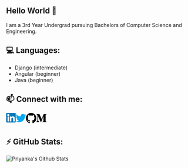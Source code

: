 ## Hello World :wave:

I am a 3rd Year Undergrad pursuing Bachelors of Computer Science and Engineering.

## 💻 Languages:
- Django (intermediate)
- Angular (beginner)
- Java (beginner)

## 📫 Connect with me:
[<img align="left" alt="priyanka | LinkedIn" width="26px" src="https://raw.githubusercontent.com/priyanka-ganesan/priyanka-ganesan/master/assets/linkedin.svg" />][linkedin]
[<img align="left" alt="priyanka | Twitter" width="28px" src="https://raw.githubusercontent.com/priyanka-ganesan/priyanka-ganesan/master/assets/twitter.svg" />][twitter]
[<img align="left" alt="priyanka | GitHub" width="28px" src="https://raw.githubusercontent.com/priyanka-ganesan/priyanka-ganesan/master/assets/github.svg" />][github]
[<img align="left" alt="priyanka | Medium" width="28px" src="https://raw.githubusercontent.com/priyanka-ganesan/priyanka-ganesan/master/assets/medium.svg" />][medium]

</br>
</br>

## ⚡ GitHub Stats:

<img align="left" alt="Priyanka's Github Stats" src="https://github-readme-stats.vercel.app/api?username=priyanka-ganesan&show_icons=true&hide_border=true&theme=dark" />

[linkedin]: https://www.linkedin.com/in/priyanka-ganesan-372393186/
[twitter]: https://twitter.com/pr1yankaGanesan
[github]: https://github.com/priyanka-ganesan
[medium]: https://medium.com/@priyanka.ganesan



<!--
**priyanka-ganesan/priyanka-ganesan** is a ✨ _special_ ✨ repository because its `README.md` (this file) appears on your GitHub profile.

Here are some ideas to get you started:

- 🔭 I’m currently working on ...
- 🌱 I’m currently learning ...
- 👯 I’m looking to collaborate on ...
- 🤔 I’m looking for help with ...
- 💬 Ask me about ...
- 📫 How to reach me: ...
- 😄 Pronouns: ...
- ⚡ Fun fact: ...

[![Priyanka's github stats](https://github-readme-stats.vercel.app/api?username=priyanka-ganesan&show_icons=true&title_color=fff&icon_color=79ff97&text_color=9f9f9f&bg_color=151515)](https://github.com/priyanka-ganesan)
-->
